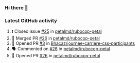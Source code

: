 ### Hi there 👋


### Latest GitHub activity
<!--START_SECTION:activity-->
1. ❗️ Closed issue [#25](https://github.com/petalmd/rubocop-petal/issues/25) in [petalmd/rubocop-petal](https://github.com/petalmd/rubocop-petal)
2. 🎉 Merged PR [#26](https://github.com/petalmd/rubocop-petal/pull/26) in [petalmd/rubocop-petal](https://github.com/petalmd/rubocop-petal)
3. 💪 Opened PR [#3](https://github.com/Bhacaz/journee-carriere-css-participants/pull/3) in [Bhacaz/journee-carriere-css-participants](https://github.com/Bhacaz/journee-carriere-css-participants)
4. 🗣 Commented on [#26](https://github.com/petalmd/rubocop-petal/issues/26) in [petalmd/rubocop-petal](https://github.com/petalmd/rubocop-petal)
5. 💪 Opened PR [#26](https://github.com/petalmd/rubocop-petal/pull/26) in [petalmd/rubocop-petal](https://github.com/petalmd/rubocop-petal)
<!--END_SECTION:activity-->

<!--
**Bhacaz/bhacaz** is a ✨ _special_ ✨ repository because its `README.md` (this file) appears on your GitHub profile.

Here are some ideas to get you started:

- 🔭 I’m currently working on ...
- 🌱 I’m currently learning ...
- 👯 I’m looking to collaborate on ...
- 🤔 I’m looking for help with ...
- 💬 Ask me about ...
- 📫 How to reach me: ...
- 😄 Pronouns: ...
- ⚡ Fun fact: ...
-->
